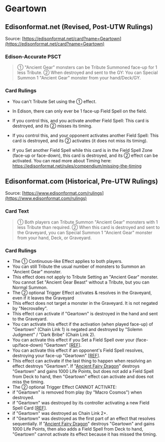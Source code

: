 # Geartown

## Edisonformat.net (Revised, Post-UTW Rulings)

Source: [https://edisonformat.net/card?name=Geartown](https://edisonformat.net/card?name=Geartown)

### Edison-Accurate PSCT

> ① "Ancient Gear" monsters can be Tribute Summoned face-up for 1 less Tribute.
> ② When destroyed and sent to the GY: You can Special Summon 1 "Ancient Gear" monster from your hand/Deck/GY.

### Card Rulings

*   You can't Tribute Set using the ① effect.

*   In Edison, there can only ever be 1 face-up Field Spell on the field.
*   If you control this, and you activate another Field Spell:
This card is destroyed, and its ② misses its timing.
*   If you control this, and your opponent activates another Field Spell:
This card is destroyed, and its ② activates (it does not miss its timing).
*   If you Set another Field Spell while this card is in the Field Spell Zone (face-up or face-down), this card is destroyed, and its ② effect can be activated.
You can read more about Timing here:
https://edisonformat.net/rules/compendium/missing-the-timing


## Edisonformat.com (Historical, Pre-UTW Rulings)

Source: [https://www.edisonformat.com/rulings](https://www.edisonformat.com/rulings)

### Card Text

> ① Both players can Tribute Summon "Ancient Gear" monsters with 1 less Tribute than required. ② When this card is destroyed and sent to the Graveyard, you can Special Summon 1 "Ancient Gear" monster from your hand, Deck, or Graveyard.

### Card Rulings

*   The ① Continuous-like Effect applies to both players.
*   You can still Tribute the usual number of monsters to Summon an "Ancient Gear" monster.
*   This effect does not apply to Tribute Setting an "Ancient Gear" monster. You cannot Set "Ancient Gear Beast" without a Tribute, but you can Normal Summon.
*   The ② optional Trigger Effect activates & resolves in the Graveyard, even if it leaves the Graveyard
*   This effect does not target a monster in the Graveyard. It is not negated by "Necrovalley".
*   This effect can activate if "Geartown" is destroyed in the hand and sent to the Graveyard.
*   You can activate this effect if the activation (when played face-up) of "Geartown" (Chain Link 1) is negated and destroyed by "Solemn Judgment" / "Dark Bribe" (Chain Link 2).
*   You can activate this effect if you Set a Field Spell over your (face-up/face-down) "Geartown" \[[REF](https://www.pojo.biz/board/showpost.php?p=19974049&postcount=3)\].
*   You can activate this effect if an opponent's Field Spell resolves, destroying your face-up "Geartown" \[[REF](https://www.pojo.biz/board/showpost.php?p=19974049&postcount=3)\].
*   This effect can activate if the last thing to happen when resolving an effect destroys "Geartown". If "[Ancient Fairy Dragon](https://yugipedia.com/wiki/Ancient_Fairy_Dragon)" destroys "Geartown" and gains 1000 Life Points, but does not add a Field Spell from Deck to hand, then "Geartown" effect can activate and does not miss the timing.
*   The ② optional Trigger Effect CANNOT ACTIVATE:
*   if "Geartown" is removed from play (by "Macro Cosmos") when destroyed.
*   if "Geartown" was destroyed by its controller activating a new Field Spell Card \[[REF](https://www.pojo.biz/board/showpost.php?p=19974049&postcount=3)\].
*   if "Geartown" was destroyed as Chain Link 2+.
*   if "Geartown" was destroyed as the first part of an effect that resolves sequentially. If "[Ancient Fairy Dragon](https://yugipedia.com/wiki/Ancient_Fairy_Dragon)" destroys "Geartown" and gains 1000 Life Points, then also adds a Field Spell from Deck to hand, "Geartown" cannot activate its effect because it has missed the timing.


